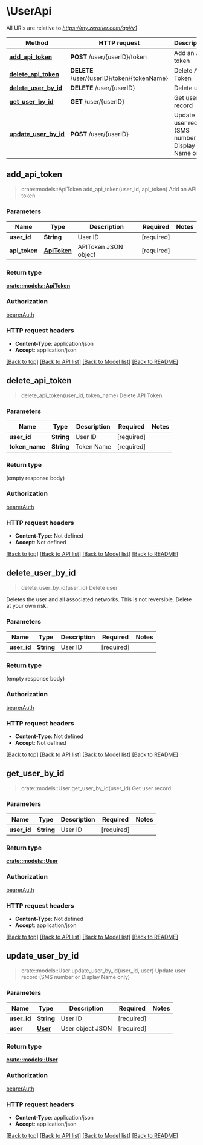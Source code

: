 # \UserApi

All URIs are relative to *https://my.zerotier.com/api/v1*

Method | HTTP request | Description
------------- | ------------- | -------------
[**add_api_token**](UserApi.md#add_api_token) | **POST** /user/{userID}/token | Add an API token
[**delete_api_token**](UserApi.md#delete_api_token) | **DELETE** /user/{userID}/token/{tokenName} | Delete API Token
[**delete_user_by_id**](UserApi.md#delete_user_by_id) | **DELETE** /user/{userID} | Delete user
[**get_user_by_id**](UserApi.md#get_user_by_id) | **GET** /user/{userID} | Get user record
[**update_user_by_id**](UserApi.md#update_user_by_id) | **POST** /user/{userID} | Update user record (SMS number or Display Name only)



## add_api_token

> crate::models::ApiToken add_api_token(user_id, api_token)
Add an API token

### Parameters


Name | Type | Description  | Required | Notes
------------- | ------------- | ------------- | ------------- | -------------
**user_id** | **String** | User ID | [required] |
**api_token** | [**ApiToken**](ApiToken.md) | APIToken JSON object | [required] |

### Return type

[**crate::models::ApiToken**](APIToken.md)

### Authorization

[bearerAuth](../README.md#bearerAuth)

### HTTP request headers

- **Content-Type**: application/json
- **Accept**: application/json

[[Back to top]](#) [[Back to API list]](../README.md#documentation-for-api-endpoints) [[Back to Model list]](../README.md#documentation-for-models) [[Back to README]](../README.md)


## delete_api_token

> delete_api_token(user_id, token_name)
Delete API Token

### Parameters


Name | Type | Description  | Required | Notes
------------- | ------------- | ------------- | ------------- | -------------
**user_id** | **String** | User ID | [required] |
**token_name** | **String** | Token Name | [required] |

### Return type

 (empty response body)

### Authorization

[bearerAuth](../README.md#bearerAuth)

### HTTP request headers

- **Content-Type**: Not defined
- **Accept**: Not defined

[[Back to top]](#) [[Back to API list]](../README.md#documentation-for-api-endpoints) [[Back to Model list]](../README.md#documentation-for-models) [[Back to README]](../README.md)


## delete_user_by_id

> delete_user_by_id(user_id)
Delete user

Deletes the user and all associated networks.  This is not reversible. Delete at your own risk.

### Parameters


Name | Type | Description  | Required | Notes
------------- | ------------- | ------------- | ------------- | -------------
**user_id** | **String** | User ID | [required] |

### Return type

 (empty response body)

### Authorization

[bearerAuth](../README.md#bearerAuth)

### HTTP request headers

- **Content-Type**: Not defined
- **Accept**: Not defined

[[Back to top]](#) [[Back to API list]](../README.md#documentation-for-api-endpoints) [[Back to Model list]](../README.md#documentation-for-models) [[Back to README]](../README.md)


## get_user_by_id

> crate::models::User get_user_by_id(user_id)
Get user record

### Parameters


Name | Type | Description  | Required | Notes
------------- | ------------- | ------------- | ------------- | -------------
**user_id** | **String** | User ID | [required] |

### Return type

[**crate::models::User**](User.md)

### Authorization

[bearerAuth](../README.md#bearerAuth)

### HTTP request headers

- **Content-Type**: Not defined
- **Accept**: application/json

[[Back to top]](#) [[Back to API list]](../README.md#documentation-for-api-endpoints) [[Back to Model list]](../README.md#documentation-for-models) [[Back to README]](../README.md)


## update_user_by_id

> crate::models::User update_user_by_id(user_id, user)
Update user record (SMS number or Display Name only)

### Parameters


Name | Type | Description  | Required | Notes
------------- | ------------- | ------------- | ------------- | -------------
**user_id** | **String** | User ID | [required] |
**user** | [**User**](User.md) | User object JSON | [required] |

### Return type

[**crate::models::User**](User.md)

### Authorization

[bearerAuth](../README.md#bearerAuth)

### HTTP request headers

- **Content-Type**: application/json
- **Accept**: application/json

[[Back to top]](#) [[Back to API list]](../README.md#documentation-for-api-endpoints) [[Back to Model list]](../README.md#documentation-for-models) [[Back to README]](../README.md)

